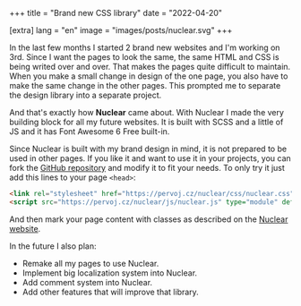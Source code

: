 +++
title = "Brand new CSS library"
date = "2022-04-20"

[extra]
lang = "en"
image = "images/posts/nuclear.svg"
+++

In the last few months I started 2 brand new websites and I'm working on 3rd. Since I want the pages to look the same, the same HTML and CSS is being writed over and over. That makes the pages quite difficult to maintain. When you make a small change in design of the one page, you also have to make the same change in the other pages. This prompted me to separate the design library into a separate project.

And that's exactly how **Nuclear** came about. With Nuclear I made the very building block for all my future websites. It is built with SCSS and a little of JS and it has Font Awesome 6 Free built-in.

Since Nuclear is built with my brand design in mind, it is not prepared to be used in other pages. If you like it and want to use it in your projects, you can fork the [GitHub repository](https://github.com/pervoj/nuclear) and modify it to fit your needs. To only try it just add this lines to your page `<head>`:

```html
<link rel="stylesheet" href="https://pervoj.cz/nuclear/css/nuclear.css">
<script src="https://pervoj.cz/nuclear/js/nuclear.js" type="module" defer></script>
```

And then mark your page content with classes as described on the [Nuclear website](https://pervoj.cz/nuclear/).

In the future I also plan:

- Remake all my pages to use Nuclear.
- Implement big localization system into Nuclear.
- Add comment system into Nuclear.
- Add other features that will improve that library.
